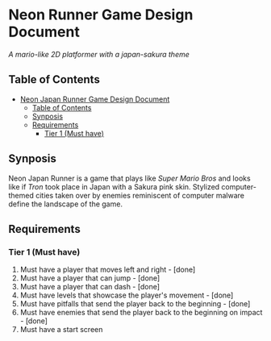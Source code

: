 # Neon Runner Game Design Document
*A mario-like 2D platformer with a japan-sakura theme*

## Table of Contents
- [Neon Japan Runner Game Design Document](#neon-japan-runner-game-design-document)
  - [Table of Contents](#table-of-contents)
  - [Synposis](#synposis)
  - [Requirements](#requirements)
    - [Tier 1 (Must have)](#tier-1-must-have)

## Synposis
Neon Japan Runner is a game that plays like *Super Mario Bros* and looks like if *Tron* took place in Japan with a Sakura pink skin. Stylized computer-themed cities taken over by enemies reminiscent of computer malware define the landscape of the game.

## Requirements
### Tier 1 (Must have)
1. Must have a player that moves left and right - [done]
2. Must have a player that can jump - [done]
3. Must have a player that can dash - [done]
4. Must have levels that showcase the player's movement - [done]
5. Must have pitfalls that send the player back to the beginning - [done]
6. Must have enemies that send the player back to the beginning on impact - [done]
7. Must have a start screen
